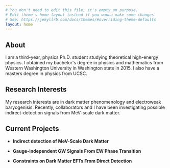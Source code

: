 ```yaml
---
# You don't need to edit this file, it's empty on purpose.
# Edit theme's home layout instead if you wanna make some changes
# See: https://jekyllrb.com/docs/themes/#overriding-theme-defaults
layout: home
---
```


About
-----

I am a third-year, physics Ph.D. student studying theoretical high-energy physics. I obtained my bachelor's degree in physics and mathematics from Western Washington University in Washington state in 2015. I also have a masters degree in physics from UCSC.

Research Interests
------------------

My research interests are in dark matter phenomenology and electroweak baryogenisis. Recently, collaborators and I have been investigating possible indirect-detection signals from MeV-scale dark matter.

Current Projects
----------------

* **Indirect detection of MeV-Scale Dark Matter**

* **Gauge-independent GW Signals From EW  Phase Transition**

* **Constraints on Dark Matter EFTs From Direct Detection**
